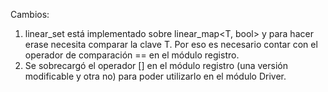 Cambios:
1) linear_set está implementado sobre linear_map<T, bool> y para hacer erase necesita comparar la clave T.
Por eso es necesario contar con el operador de comparación == en el módulo registro.
2) Se sobrecargó el operador [] en el módulo registro (una versión modificable y otra no) para poder utilizarlo
en el módulo Driver.